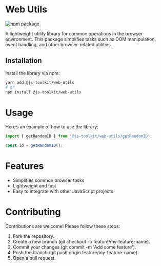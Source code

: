 # Web Utils

[![npm package](https://img.shields.io/npm/v/@js-toolkit/web-utils.svg?style=flat-square)](https://www.npmjs.org/package/@js-toolkit/web-utils)

A lightweight utility library for common operations in the browser environment. This package simplifies tasks such as DOM manipulation, event handling, and other browser-related utilities.

## Installation

Install the library via npm:

```bash
yarn add @js-toolkit/web-utils
# or
npm install @js-toolkit/web-utils
```

# Usage

Here’s an example of how to use the library:

```ts
import { getRandomID } from '@js-toolkit/web-utils/getRandomID';

const id = getRandomID();
```

# Features

- Simplifies common browser tasks
- Lightweight and fast
- Easy to integrate with other JavaScript projects

# Contributing

Contributions are welcome! Please follow these steps:

1. Fork the repository.
1. Create a new branch (git checkout -b feature/my-feature-name).
1. Commit your changes (git commit -m 'Add some feature').
1. Push the branch (git push origin feature/my-feature-name).
1. Open a pull request.

